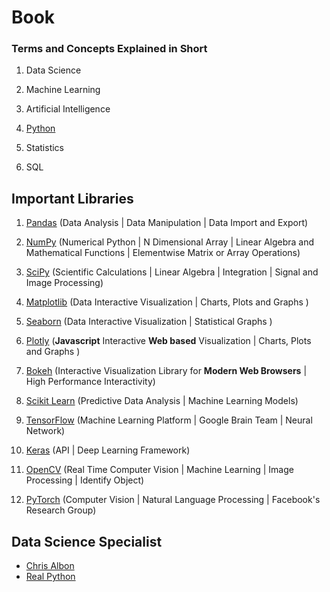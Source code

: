 # Book

### Terms and Concepts Explained in Short

1. Data Science

2. Machine Learning

3. Artificial Intelligence

4. [Python](https://docs.python.org/3/)

5. Statistics

6. SQL

## Important Libraries

1. [Pandas](https://pandas.pydata.org/) (Data Analysis | Data Manipulation | Data Import and Export)

2. [NumPy](https://numpy.org/) (Numerical Python | N Dimensional Array | Linear Algebra and Mathematical Functions | Elementwise Matrix or Array Operations)

3. [SciPy](https://www.scipy.org/) (Scientific Calculations | Linear Algebra | Integration | Signal and Image Processing)

4. [Matplotlib](https://matplotlib.org/) (Data Interactive Visualization | Charts, Plots and Graphs )

5. [Seaborn](https://seaborn.pydata.org/) (Data Interactive Visualization | Statistical Graphs )

6. [Plotly](https://plotly.com/) (**Javascript** Interactive **Web based** Visualization | Charts, Plots and Graphs )

7. [Bokeh](https://bokeh.org/) (Interactive Visualization Library for **Modern Web Browsers** | High Performance Interactivity)

8. [Scikit Learn](https://scikit-learn.org/) (Predictive Data Analysis | Machine Learning Models)

9. [TensorFlow](https://www.tensorflow.org/) (Machine Learning Platform | Google Brain Team | Neural Network)

10. [Keras](https://keras.io/) (API | Deep Learning Framework)

11. [OpenCV](https://opencv.org/) (Real Time Computer Vision | Machine Learning | Image Processing | Identify Object) 

12. [PyTorch](https://pytorch.org/) (Computer Vision | Natural Language Processing | Facebook's Research Group)


## Data Science Specialist

- [Chris Albon](https://chrisalbon.com/)
- [Real Python](https://realpython.com/)



